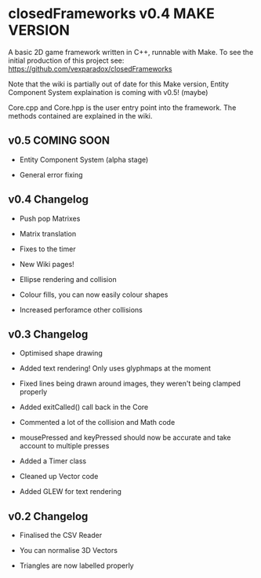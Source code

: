 # closedFrameworks v0.4 MAKE VERSION

A basic 2D game framework written in C++, runnable with Make. To see the initial production of this project see: https://github.com/vexparadox/closedFrameworks

Note that the wiki is partially out of date for this Make version, Entity Component System explaination is coming with v0.5! (maybe)

Core.cpp and Core.hpp is the user entry point into the framework. The methods contained are explained in the wiki.

## v0.5 COMING SOON

- Entity Component System (alpha stage)

- General error fixing

## v0.4 Changelog

- Push pop Matrixes

- Matrix translation

- Fixes to the timer

- New Wiki pages!

- Ellipse rendering and collision

- Colour fills, you can now easily colour shapes

- Increased perforamce other collisions

## v0.3 Changelog

- Optimised shape drawing
 
- Added text rendering! Only uses glyphmaps at the moment

- Fixed lines being drawn around images, they weren't being clamped properly

- Added exitCalled() call back in the Core

- Commented a lot of the collision and Math code

- mousePressed and keyPressed should now be accurate and take account to multiple presses

- Added a Timer class

- Cleaned up Vector code

- Added GLEW for text rendering

## v0.2 Changelog

- Finalised the CSV Reader

- You can normalise 3D Vectors

- Triangles are now labelled properly